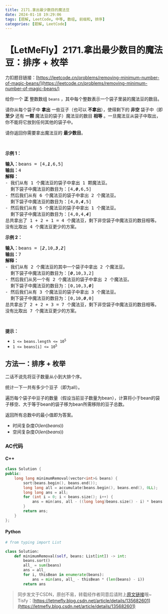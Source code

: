 ```yaml
---
title: 2171.拿出最少数目的魔法豆
date: 2024-01-18 19:29:06
tags: [题解, LeetCode, 中等, 数组, 前缀和, 排序]
categories: [题解, LeetCode]
---
```


# 【LetMeFly】2171.拿出最少数目的魔法豆：排序 + 枚举

力扣题目链接：[https://leetcode.cn/problems/removing-minimum-number-of-magic-beans/](https://leetcode.cn/problems/removing-minimum-number-of-magic-beans/)

<p>给你一个 <strong>正</strong>&nbsp;整数数组&nbsp;<code>beans</code>&nbsp;，其中每个整数表示一个袋子里装的魔法豆的数目。</p>

<p>请你从每个袋子中&nbsp;<strong>拿出</strong>&nbsp;一些豆子（也可以<strong>&nbsp;不拿出</strong>），使得剩下的 <strong>非空</strong> 袋子中（即 <strong>至少</strong>&nbsp;还有 <strong>一颗</strong>&nbsp;魔法豆的袋子）魔法豆的数目&nbsp;<strong>相等</strong>&nbsp;。一旦魔法豆从袋子中取出，你不能将它放到任何其他的袋子中。</p>

<p>请你返回你需要拿出魔法豆的 <strong>最少数目</strong>。</p>

<p>&nbsp;</p>

<p><strong>示例 1：</strong></p>

<pre><b>输入：</b>beans = [4,<em><strong>1</strong></em>,6,5]
<b>输出：</b>4
<b>解释：</b>
- 我们从有 1 个魔法豆的袋子中拿出 1 颗魔法豆。
  剩下袋子中魔法豆的数目为：[4,<em><b>0</b></em>,6,5]
- 然后我们从有 6 个魔法豆的袋子中拿出 2 个魔法豆。
  剩下袋子中魔法豆的数目为：[4,0,<em><strong>4</strong></em>,5]
- 然后我们从有 5 个魔法豆的袋子中拿出 1 个魔法豆。
  剩下袋子中魔法豆的数目为：[4,0,4,<em><b>4</b></em>]
总共拿出了 1 + 2 + 1 = 4 个魔法豆，剩下非空袋子中魔法豆的数目相等。
没有比取出 4 个魔法豆更少的方案。
</pre>

<p><strong>示例 2：</strong></p>

<pre><b>输入：</b>beans = [<em><strong>2</strong></em>,10,<em><strong>3</strong></em>,<em><strong>2</strong></em>]
<b>输出：</b>7
<strong>解释：</strong>
- 我们从有 2 个魔法豆的其中一个袋子中拿出 2 个魔法豆。
  剩下袋子中魔法豆的数目为：[<em><strong>0</strong></em>,10,3,2]
- 然后我们从另一个有 2 个魔法豆的袋子中拿出 2 个魔法豆。
  剩下袋子中魔法豆的数目为：[0,10,3,<em><strong>0</strong></em>]
- 然后我们从有 3 个魔法豆的袋子中拿出 3 个魔法豆。
  剩下袋子中魔法豆的数目为：[0,10,<em><strong>0</strong></em>,0]
总共拿出了 2 + 2 + 3 = 7 个魔法豆，剩下非空袋子中魔法豆的数目相等。
没有比取出 7 个魔法豆更少的方案。
</pre>

<p>&nbsp;</p>

<p><strong>提示：</strong></p>

<ul>
	<li><code>1 &lt;= beans.length &lt;= 10<sup>5</sup></code></li>
	<li><code>1 &lt;= beans[i] &lt;= 10<sup>5</sup></code></li>
</ul>


    
## 方法一：排序 + 枚举

二话不说先将豆子数量从小到大排个序。

统计一下一共有多少个豆子（即为all）。

遍历每个袋子中豆子的数量（假设当前豆子数量为bean），计算将小于bean的袋子移空、大于等于bean的袋子移为bean所需移除的豆子总数。

返回所有总数中的最小值即为答案。

+ 时间复杂度$O(len(beans))$
+ 空间复杂度$O(len(beans))$

### AC代码

#### C++

```cpp
class Solution {
public:
    long long minimumRemoval(vector<int>& beans) {
        sort(beans.begin(), beans.end());
        long long all = accumulate(beans.begin(), beans.end(), 0LL);
        long long ans = all;
        for (int i = 0; i < beans.size(); i++) {
            ans = min(ans, all - ((long long)beans.size() - i) * beans[i]);
        }
        return ans;
    }
};
```

#### Python

```python
# from typing import List

class Solution:
    def minimumRemoval(self, beans: List[int]) -> int:
        beans.sort()
        all_ = sum(beans)
        ans = all_
        for i, thisBean in enumerate(beans):
            ans = min(ans, all_ - thisBean * (len(beans) - i))
        return ans
```

> 同步发文于CSDN，原创不易，转载经作者同意后请附上[原文链接](https://blog.letmefly.xyz/2024/01/18/LeetCode%202171.%E6%8B%BF%E5%87%BA%E6%9C%80%E5%B0%91%E6%95%B0%E7%9B%AE%E7%9A%84%E9%AD%94%E6%B3%95%E8%B1%86/)哦~
> Tisfy：[https://letmefly.blog.csdn.net/article/details/135682601](https://letmefly.blog.csdn.net/article/details/135682601)
